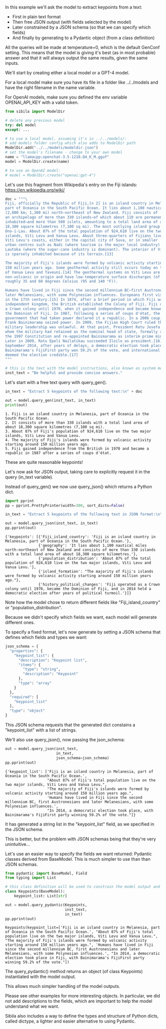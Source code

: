 In this example we'll ask the model to extract keypoints from a text:
- First in plain text format
- Then free JSON output (with fields selected by the model)
- Later constrained by a JSON schema (so that we can specify which fields)
- And finally by generating to a Pydantic object (from a class definition)

All the queries will be made at temperature=0, which is the default GenConf setting.
This means that the model is giving it's best (as in most probable) answer and that it will always output the same results, given the same inputs.

We'll start by creating either a local model or a GPT-4 model.

For a local model make sure you have its file in a folder like ../../models and have the right filename in the name variable.

For OpenAI models, make sure you defined the env variable OPENAI_API_KEY with a valid token.


```python
from sibila import ModelDir

# delete any previous model
try: del model
except: ...

# to use a local model, assuming it's in ../../models/:
# add models folder config which also adds to ModelDir path
ModelDir.add("../../models/modeldir.json")
# set the model's filename - change to your own model
name = "llamacpp:openchat-3.5-1210.Q4_K_M.gguf"
model = ModelDir.create(name)

# to use an OpenAI model:
# model = ModelDir.create("openai:gpt-4")
```

Let's use this fragment from Wikipedia's entry on the Fiji islands: https://en.wikipedia.org/wiki/


```python
doc = """\
Fiji, officially the Republic of Fiji,[n 2] is an island country in Melanesia,
part of Oceania in the South Pacific Ocean. It lies about 1,100 nautical miles 
(2,000 km; 1,300 mi) north-northeast of New Zealand. Fiji consists of 
an archipelago of more than 330 islands—of which about 110 are permanently 
inhabited—and more than 500 islets, amounting to a total land area of about 
18,300 square kilometres (7,100 sq mi). The most outlying island group is 
Ono-i-Lau. About 87% of the total population of 924,610 live on the two major 
islands, Viti Levu and Vanua Levu. About three-quarters of Fijians live on 
Viti Levu's coasts, either in the capital city of Suva, or in smaller 
urban centres such as Nadi (where tourism is the major local industry) or 
Lautoka (where the sugar-cane industry is dominant). The interior of Viti Levu 
is sparsely inhabited because of its terrain.[13]

The majority of Fiji's islands were formed by volcanic activity starting around 
150 million years ago. Some geothermal activity still occurs today on the islands 
of Vanua Levu and Taveuni.[14] The geothermal systems on Viti Levu are 
non-volcanic in origin and have low-temperature surface discharges (of between 
roughly 35 and 60 degrees Celsius (95 and 140 °F)).

Humans have lived in Fiji since the second millennium BC—first Austronesians and 
later Melanesians, with some Polynesian influences. Europeans first visited Fiji 
in the 17th century.[15] In 1874, after a brief period in which Fiji was an 
independent kingdom, the British established the Colony of Fiji. Fiji operated as 
a Crown colony until 1970, when it gained independence and became known as 
the Dominion of Fiji. In 1987, following a series of coups d'état, the military 
government that had taken power declared it a republic. In a 2006 coup, Commodore 
Frank Bainimarama seized power. In 2009, the Fijian High Court ruled that the 
military leadership was unlawful. At that point, President Ratu Josefa Iloilo, 
whom the military had retained as the nominal head of state, formally abrogated 
the 1997 Constitution and re-appointed Bainimarama as interim prime minister. 
Later in 2009, Ratu Epeli Nailatikau succeeded Iloilo as president.[16] On 17 
September 2014, after years of delays, a democratic election took place. 
Bainimarama's FijiFirst party won 59.2% of the vote, and international observers 
deemed the election credible.[17] 
"""

# this is the text with the model instructions, also known as system message.
inst_text = "Be helpful and provide concise answers."
```

Let's start with a free text query with query_gen().


```python
in_text = "Extract 5 keypoints of the following text:\n" + doc

out = model.query_gen(inst_text, in_text)
print(out)
```

    1. Fiji is an island country in Melanesia, part of Oceania in the South Pacific Ocean.
    2. It consists of more than 330 islands with a total land area of about 18,300 square kilometres (7,100 sq mi).
    3. About 87% of Fiji's population of 924,610 live on the two major islands, Viti Levu and Vanua Levu.
    4. The majority of Fiji's islands were formed by volcanic activity starting around 150 million years ago.
    5. Fiji gained independence from the British in 1970 and became a republic in 1987 after a series of coups d'état.


These are quite reasonable keypoints!

Let's now ask for JSON output, taking care to explicitly request it in the query (in_text variable).

Instead of query_gen() we now use query_json() which returns a Python dict. 


```python
import pprint
pp = pprint.PrettyPrinter(width=300, sort_dicts=False)

in_text = "Extract 5 keypoints of the following text in JSON format:\n\n" + doc

out = model.query_json(inst_text, in_text)
pp.pprint(out)
```

    {'keypoints': [{'Fiji_island_country': 'Fiji is an island country in Melanesia, part of Oceania in the South Pacific Ocean.'},
                   {'geography': 'It lies about 1,100 nautical miles north-northeast of New Zealand and consists of more than 330 islands with a total land area of about 18,300 square kilometres.'},
                   {'population_distribution': 'About 87% of the total population of 924,610 live on the two major islands, Viti Levu and Vanua Levu.'},
                   {'island_formation': "The majority of Fiji's islands were formed by volcanic activity starting around 150 million years ago."},
                   {'history_political_changes': 'Fiji operated as a Crown colony until 1970, became the Dominion of Fiji, and in 2014 held a democratic election after years of political turmoil.'}]}


Note how the model chose to return different fields like "Fiji_island_country" or "population_distribution".

Because we didn't specify which fields we want, each model will generate different ones.

To specify a fixed format, let's now generate by setting a JSON schema that defines which fields and types we want:


```python
json_schema = {
  "properties": {
    "keypoint_list": {
      "description": "Keypoint list",
      "items": {
        "type": "string",
        "description": "Keypoint"
      },
      "type": "array"
    }
  },
  "required": [
    "keypoint_list"
  ],
  "type": "object"
}
```

This JSON schema requests that the generated dict constains a "keypoint_list" with a list of strings.

We'll also use query_json(), now passing the json_schema:


```python
out = model.query_json(inst_text,
                       in_text,
                       json_schema=json_schema)
pp.pprint(out)
```

    {'keypoint_list': ['Fiji is an island country in Melanesia, part of Oceania in the South Pacific Ocean.',
                       "About 87% of Fiji's total population live on the two major islands, Viti Levu and Vanua Levu.",
                       "The majority of Fiji's islands were formed by volcanic activity starting around 150 million years ago.",
                       'Humans have lived in Fiji since the second millennium BC, first Austronesians and later Melanesians, with some Polynesian influences.',
                       "In 2014, a democratic election took place, with Bainimarama's FijiFirst party winning 59.2% of the vote."]}


It has generated a string list in the "keypoint_list" field, as we specified in the JSON schema.

This is better, but the problem with JSON schemas being that they're very unintuitive...

Let's use an easier way to specify the fields we want returned: Pydantic classes derived from BaseModel. This is much simpler to use than than JSON schemas.


```python
from pydantic import BaseModel, Field
from typing import List

# this class definition will be used to constrain the model output and initialize an instance object
class Keypoints(BaseModel):
    keypoint_list: List[str]

out = model.query_pydantic(Keypoints,
                           inst_text,
                           in_text)
pp.pprint(out)
```

    Keypoints(keypoint_list=['Fiji is an island country in Melanesia, part of Oceania in the South Pacific Ocean.', "About 87% of Fiji's total population live on the two major islands, Viti Levu and Vanua Levu.", "The majority of Fiji's islands were formed by volcanic activity starting around 150 million years ago.", 'Humans have lived in Fiji since the second millennium BC, first Austronesians and later Melanesians, with some Polynesian influences.', "In 2014, a democratic election took place in Fiji, with Bainimarama's FijiFirst party winning 59.2% of the vote."])


The query_pydantic() method returns an object (of class Keypoints) instantiated with the model output.

This allows much simpler handling of the model outputs.

Please see other examples for more interesting objects. In particular, we did not add descriptions to the fields, which are important to help the model understand what we want.

Sibila also includes a way to define the types and structure of Python dicts, called dictype, a lighter and easier alternative to using Pydantic.
